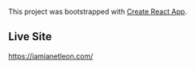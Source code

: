 This project was bootstrapped with [Create React App](https://github.com/facebook/create-react-app).

## Live Site
https://iamjanetleon.com/


